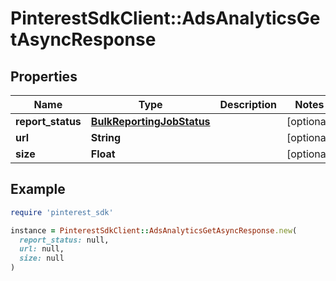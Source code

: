 # PinterestSdkClient::AdsAnalyticsGetAsyncResponse

## Properties

| Name | Type | Description | Notes |
| ---- | ---- | ----------- | ----- |
| **report_status** | [**BulkReportingJobStatus**](BulkReportingJobStatus.md) |  | [optional] |
| **url** | **String** |  | [optional] |
| **size** | **Float** |  | [optional] |

## Example

```ruby
require 'pinterest_sdk'

instance = PinterestSdkClient::AdsAnalyticsGetAsyncResponse.new(
  report_status: null,
  url: null,
  size: null
)
```

